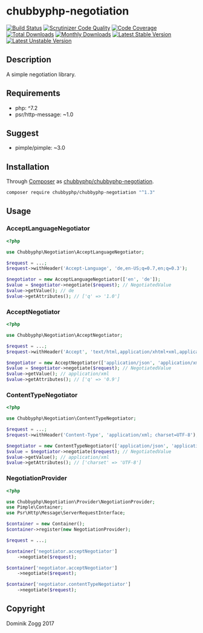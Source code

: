 # chubbyphp-negotiation

[![Build Status](https://api.travis-ci.org/chubbyphp/chubbyphp-negotiation.png?branch=master)](https://travis-ci.org/chubbyphp/chubbyphp-negotiation)
[![Scrutinizer Code Quality](https://scrutinizer-ci.com/g/chubbyphp/chubbyphp-negotiation/badges/quality-score.png?b=master)](https://scrutinizer-ci.com/g/chubbyphp/chubbyphp-negotiation/?branch=master)
[![Code Coverage](https://scrutinizer-ci.com/g/chubbyphp/chubbyphp-negotiation/badges/coverage.png?b=master)](https://scrutinizer-ci.com/g/chubbyphp/chubbyphp-negotiation/?branch=master)
[![Total Downloads](https://poser.pugx.org/chubbyphp/chubbyphp-negotiation/downloads.png)](https://packagist.org/packages/chubbyphp/chubbyphp-negotiation)
[![Monthly Downloads](https://poser.pugx.org/chubbyphp/chubbyphp-negotiation/d/monthly)](https://packagist.org/packages/chubbyphp/chubbyphp-negotiation)
[![Latest Stable Version](https://poser.pugx.org/chubbyphp/chubbyphp-negotiation/v/stable.png)](https://packagist.org/packages/chubbyphp/chubbyphp-negotiation)
[![Latest Unstable Version](https://poser.pugx.org/chubbyphp/chubbyphp-negotiation/v/unstable)](https://packagist.org/packages/chubbyphp/chubbyphp-negotiation)

## Description

A simple negotiation library.

## Requirements

 * php: ^7.2
 * psr/http-message: ~1.0

## Suggest

 * pimple/pimple: ~3.0

## Installation

Through [Composer](http://getcomposer.org) as [chubbyphp/chubbyphp-negotiation][1].

```sh
composer require chubbyphp/chubbyphp-negotiation "^1.3"
```

## Usage

### AcceptLanguageNegotiator

```php
<?php

use Chubbyphp\Negotiation\AcceptLanguageNegotiator;

$request = ...;
$request->withHeader('Accept-Language', 'de,en-US;q=0.7,en;q=0.3');

$negotiator = new AcceptLanguageNegotiator(['en', 'de']);
$value = $negotiator->negotiate($request); // NegotiatedValue
$value->getValue(); // de
$value->getAttributes(); // ['q' => '1.0']
```

### AcceptNegotiator

```php
<?php

use Chubbyphp\Negotiation\AcceptNegotiator;

$request = ...;
$request->withHeader('Accept', 'text/html,application/xhtml+xml,application/xml;q=0.9,*/*;q =0.8');

$negotiator = new AcceptNegotiator(['application/json', 'application/xml', 'application/x-yaml']);
$value = $negotiator->negotiate($request); // NegotiatedValue
$value->getValue(); // application/xml
$value->getAttributes(); // ['q' => '0.9']
```

### ContentTypeNegotiator

```php
<?php

use Chubbyphp\Negotiation\ContentTypeNegotiator;

$request = ...;
$request->withHeader('Content-Type', 'application/xml; charset=UTF-8');

$negotiator = new ContentTypeNegotiator(['application/json', 'application/xml', 'application/x-yaml']);
$value = $negotiator->negotiate($request); // NegotiatedValue
$value->getValue(); // application/xml
$value->getAttributes(); // ['charset' => 'UTF-8']
```

### NegotiationProvider

```php
<?php

use Chubbyphp\Negotiation\Provider\NegotiationProvider;
use Pimple\Container;
use Psr\Http\Message\ServerRequestInterface;

$container = new Container();
$container->register(new NegotiationProvider);

$request = ...;

$container['negotiator.acceptNegotiator']
    ->negotiate($request);

$container['negotiator.acceptNegotiator']
    ->negotiate($request);

$container['negotiator.contentTypeNegotiator']
    ->negotiate($request);
```

## Copyright

Dominik Zogg 2017

[1]: https://packagist.org/packages/chubbyphp/chubbyphp-negotiation
